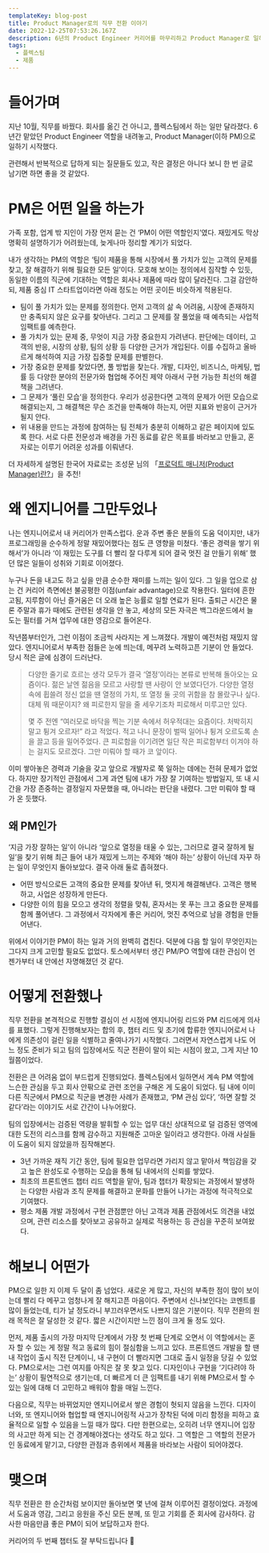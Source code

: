 ```yaml
---
templateKey: blog-post
title: Product Manager로의 직무 전환 이야기
date: 2022-12-25T07:53:26.167Z
description: 6년의 Product Engineer 커리어를 마무리하고 Product Manager로 일하게 된 이야기.
tags:
  - 플렉스팀
  - 제품
---
```

# 들어가며

지난 10월, 직무를 바꿨다. 회사를 옮긴 건 아니고, 플렉스팀에서 하는 일만 달라졌다. 6년간 맡았던 Product Engineer 역할을 내려놓고, Product Manager(이하 PM)으로 일하기 시작했다.

관련해서 반복적으로 답하게 되는 질문들도 있고, 작은 결정은 아니다 보니 한 번 글로 남기면 하면 좋을 것 같았다.

# PM은 어떤 일을 하는가

가족 포함, 업계 밖 지인이 가장 먼저 묻는 건 ‘PM이 어떤 역할인지’였다. 재밌게도 막상 명확히 설명하기가 어려웠는데, 늦게나마 정리할 계기가 되었다.

내가 생각하는 PM의 역할은 ‘팀이 제품을 통해 시장에서 풀 가치가 있는 고객의 문제를 찾고, 잘 해결하기 위해 필요한 모든 일’이다. 모호해 보이는 정의에서 짐작할 수 있듯, 동일한 이름의 직군에 기대하는 역할은 회사나 제품에 따라 많이 달라진다. 그걸 감안하되, 제품 중심 IT 스타트업이라면 아래 정도는 어떤 곳이든 비슷하게 적용된다.

- 팀이 풀 가치가 있는 문제를 정의한다. 먼저 고객의 삶 속 어려움, 시장에 존재하지만 충족되지 않은 요구를 찾아낸다. 그리고 그 문제를 잘 풀었을 때 예측되는 사업적 임팩트를 예측한다.
- 풀 가치가 있는 문제 중, 무엇이 지금 가장 중요한지 가려낸다. 판단에는 데이터, 고객의 반응, 시장의 상황, 팀의 상황 등 다양한 근거가 개입된다. 이를 수집하고 올바르게 해석하여 지금 가장 집중할 문제를 판별한다.
- 가장 중요한 문제를 찾았다면, 풀 방법을 찾는다. 개발, 디자인, 비즈니스, 마케팅, 법률 등 다양한 분야의 전문가와 협업해 주어진 제약 아래서 구현 가능한 최선의 해결책을 그려낸다.
- 그 문제가 ‘풀린 모습‘을 정의한다. 우리가 성공한다면 고객의 문제가 어떤 모습으로 해결되는지, 그 해결책은 무슨 조건을 만족해야 하는지, 어떤 지표와 반응이 근거가 될지 안다.
- 위 내용을 만드는 과정에 참여하는 팀 전체가 충분히 이해하고 같은 페이지에 있도록 한다. 서로 다른 전문성과 배경을 가진 동료를 같은 목표를 바라보고 만들고, 혼자로는 이루기 어려운 성과를 이뤄낸다.

더 자세하게 설명된 한국어 자료로는 조성문 님의 「[프로덕트 매니저(Product Manager)란?](https://sungmooncho.com/2012/01/16/product-manager/)」을 추천!

# 왜 엔지니어를 그만두었나

나는 엔지니어로서 내 커리어가 만족스럽다. 운과 주변 좋은 분들의 도움 덕이지만, 내가 프로그래밍을 순수하게 정말 재밌어했다는 점도 큰 영향을 미쳤다. ‘좋은 경력을 쌓기 위해서’가 아니라 ‘이 재밌는 도구를 더 빨리 잘 다루게 되어 결국 멋진 걸 만들기 위해’ 했던 많은 일들이 성취와 기회로 이어졌다. 

누구나 돈을 내고도 하고 싶을 만큼 순수한 재미를 느끼는 일이 있다. 그 일을 업으로 삼는 건 커리어 측면에선 불공평한 이점(unfair advantage)으로 작용한다. 일터에 흔한 고됨, 지루함이 아닌 즐거움은 더 오래 높은 능률로 일할 연료가 된다. 출퇴근 시간은 물론 주말과 휴가 때에도 관련된 생각을 안 놓고, 세상의 모든 자극은 백그라운드에서 늘 도는 필터를 거쳐 업무에 대한 영감으로 들어온다.

작년쯤부터인가, 그런 이점이 조금씩 사라지는 게 느껴졌다. 개발이 예전처럼 재밌지 않았다. 엔지니어로서 부족한 점들은 눈에 띄는데, 메꾸려 노력하고픈 기분이 안 들었다. 당시 적은 글에 심경이 드러난다.

> 다양한 줄기로 흐르는 생각 모두가 결국 ‘열정’이라는 본류로 반복해 돌아오는 요즘이다. 젊은 날엔 젊음을 모르고 사랑할 땐 사랑이 안 보였다던가. 다양한 열정 속에 휩쓸려 정신 없을 땐 열정의 가치, 또 열정 둘 곳의 귀함을 참 몰랐구나 싶다. 대체 뭐 때문이지? 왜 피로한지 말을 줄 세우기조차 피로해서 미루고만 있다.  
>  
> 몇 주 전엔 “여러모로 바닥을 찍는 기분 속에서 허우적대는 요즘이다. 처박히지 말고 튕겨 오르자!” 라고 적었다. 적고 나니 문장이 벌떡 일어나 튕겨 오르도록 손을 끌고 등을 밀어주었다. 큰 피로함을 이기려면 일단 작은 피로함부터 이겨야 하는 걸지도 모르겠다. 그만 미뤄야 할 때가 코 앞이다.

이미 쌓아놓은 경력과 기술을 갖고 앞으로 개발자로 쭉 일하는 데에는 전혀 문제가 없었다. 하지만 장기적인 관점에서 그게 과연 팀에 내가 가장 잘 기여하는 방법일지, 또 내 시간을 가장 존중하는 결정일지 자문했을 때, 아니라는 판단을 내렸다. 그만 미뤄야 할 때가 온 듯했다.

## 왜 PM인가

‘지금 가장 잘하는 일’이 아니라 ‘앞으로 열정을 태울 수 있는, 그러므로 결국 잘하게 될 일’을 찾기 위해 최근 들어 내가 재밌게 느끼는 주제와 ‘해야 하는’ 상황이 아닌데 자꾸 하는 일이 무엇인지 돌아보았다. 결국 아래 둘로 좁혀졌다.

- 어떤 방식으로든 고객의 중요한 문제를 찾아낸 뒤, 멋지게 해결해낸다. 고객은 행복하고, 사업은 성장하게 만든다.
- 다양한 이의 힘을 모으고 생각의 정렬을 맞춰, 혼자서는 못 푸는 크고 중요한 문제를 함께 풀어낸다. 그 과정에서 각자에게 좋은 커리어, 멋진 추억으로 남을 경험을 만들어낸다.

위에서 이야기한 PM이 하는 일과 거의 완벽히 겹친다. 덕분에 다음 할 일이 무엇인지는 그다지 크게 고민할 필요도 없었다. 토스에서부터 생긴 PM/PO 역할에 대한 관심이 언젠가부터 내 안에선 자명해졌던 것 같다.

# 어떻게 전환했나

직무 전환을 본격적으로 진행할 결심이 선 시점에 엔지니어링 리드와 PM 리드에게 의사를 표했다. 그렇게 진행해보자는 합의 후, 챕터 리드 및 초기에 합류한 엔지니어로서 나에게 의존성이 걸린 일을 식별하고 줄여나가기 시작했다. 그러면서 자연스럽게 나도 어느 정도 준비가 되고 팀의 입장에서도 직군 전환이 말이 되는 시점이 왔고, 그게 지난 10월쯤이었다.

전환은 큰 어려움 없이 부드럽게 진행되었다. 플렉스팀에서 일하면서 계속 PM 역할에 느슨한 관심을 두고 회사 안팎으로 관련 조언을 구해온 게 도움이 되었다. 팀 내에 이미 다른 직군에서 PM으로 직군을 변경한 사례가 존재했고, ‘PM 관심 있다’, ‘하면 잘할 것 같다’라는 이야기도 서로 간간이 나누어왔다.

팀의 입장에서는 검증된 역량을 발휘할 수 있는 업무 대신 상대적으로 덜 검증된 영역에 대한 도전의 리스크를 함께 감수하고 지원해준 고마운 일이라고 생각한다. 아래 사실들이 도움이 되지 않았을까 짐작해본다.

- 3년 가까운 재직 기간 동안, 팀에 필요한 업무라면 가리지 않고 맡아서 책임감을 갖고 높은 완성도로 수행하는 모습을 통해 팀 내에서의 신뢰를 쌓았다.
- 최초의 프론트엔드 챕터 리드 역할을 맡아, 팀과 챕터가 확장되는 과정에서 발생하는 다양한 사람과 조직 문제를 해결하고 문화를 만들어 나가는 과정에 적극적으로 기여했다.
- 평소 제품 개발 과정에서 구현 관점뿐만 아닌 고객과 제품 관점에서도 의견을 내었으며, 관련 리소스를 찾아보고 공유하고 실제로 적용하는 등 관심을 꾸준히 보여왔다.

# 해보니 어떤가

PM으로 일한 지 이제 두 달이 좀 넘었다. 새로운 게 많고, 자신의 부족한 점이 많이 보이는데 빨리 다 메꾸고 엄청나게 잘 해지고픈 마음이다. 주변에서 신나보인다는 코멘트를 많이 들었는데, 티가 날 정도라니 부끄러우면서도 나쁘지 않은 기분이다. 직무 전환의 원래 목적은 잘 달성한 것 같다. 짧은 시간이지만 느낀 점이 크게 둘 정도 있다.

먼저, 제품 출시의 가장 마지막 단계에서 가장 첫 번째 단계로 오면서 이 역할에서는 혼자 할 수 있는 게 정말 적고 동료의 힘이 절심함을 느끼고 있다. 프론트엔드 개발을 할 땐 내 작업이 출시 직전 단계이니, 내 구현이 더 빨라지면 그대로 출시 일정을 당길 수 있었다. PM으로서는 그런 여지를 아직은 잘 못 찾고 있다. 디자인이나 구현을 ‘기다려야 하는’ 상황이 필연적으로 생기는데, 더 빠르게 더 큰 임팩트를 내기 위해 PM으로서 할 수 있는 일에 대해 더 고민하고 배워야 함을 매일 느낀다.

다음으로, 직무는 바뀌었지만 엔지니어로서 쌓은 경험이 헛되지 않음을 느낀다. 디자이너와, 또 엔지니어와 협업할 때 엔지니어링적 사고가 장착된 덕에 미리 함정을 피하고 효율적으로 일할 수 있음을 느낄 때가 많다. 다만 한편으로는, 오히려 너무 엔지니어 입장의 사고만 하게 되는 건 경계해야겠다는 생각도 하고 있다. 그 역할은 그 역할의 전문가인 동료에게 맡기고, 다양한 관점과 층위에서 제품을 바라보는 사람이 되어야겠다.

# 맺으며

직무 전환은 한 순간처럼 보이지만 돌아보면 몇 년에 걸쳐 이루어진 결정이었다. 과정에서 도움과 영감, 그리고 응원을 주신 모든 분께, 또 믿고 기회를 준 회사에 감사하다. 감사한 마음만큼 좋은 PM이 되어 보답하고자 한다.

커리어의 두 번째 챕터도 잘 부탁드립니다 🙂
